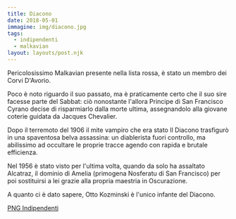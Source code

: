 ```yaml
---
title: Diacono
date: 2018-05-01
immagine: img/diacono.jpg
tags:
  - indipendenti
  - malkavian
layout: layouts/post.njk
---
```


Pericolosissimo Malkavian presente nella lista rossa, è stato un membro dei Corvi D'Avorio.

Poco è noto riguardo il suo passato, ma è praticamente certo che il suo sire facesse parte del Sabbat: ciò nonostante l'allora Principe di San Francisco Cyrano decise di risparmiarlo dalla morte ultima, assegnandolo alla giovane coterie guidata da Jacques Chevalier.

Dopo il terremoto del 1906 il mite vampiro che era stato Il Diacono trasfigurò in una spaventosa belva assassina: un diablerista fuori controllo, ma abilissimo ad occultare le proprie tracce agendo con rapida e brutale efficienza.

Nel 1956 è stato visto per l'ultima volta, quando da solo ha assaltato Alcatraz, il dominio di Amelia (primogena Nosferatu di San Francisco) per poi sostituirsi a lei grazie alla propria maestria in Oscurazione.

A quanto ci è dato sapere, Otto Kozminski è l'unico infante del Diacono.

<a href="http://xabacadabra.com/cursed-legacy/png-indipendenti.html" class="button back">PNG Indipendenti</a>